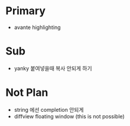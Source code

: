# Primary

- avante highlighting

# Sub

- yanky 붙여넣을때 복사 안되게 하기

# Not Plan

- string 에선 completion 안되게 
- diffview floating window (this is not possible)
